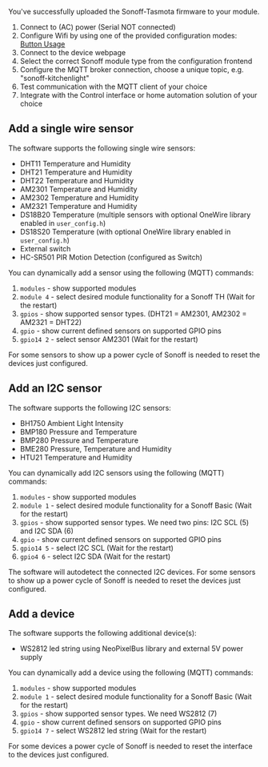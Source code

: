 You've successfully uploaded the Sonoff-Tasmota firmware to your module.

1. Connect to (AC) power (Serial NOT connected)
2. Configure Wifi by using one of the provided configuration modes: [Button Usage](Button-Usage)
3. Connect to the device webpage
4. Select the correct Sonoff module type from the configuration frontend
5. Configure the MQTT broker connection, choose a unique topic, e.g. "sonoff-kitchenlight"
6. Test communication with the MQTT client of your choice
7. Integrate with the Control interface or home automation solution of your choice

## Add a single wire sensor
The software supports the following single wire sensors:
- DHT11 Temperature and Humidity
- DHT21 Temperature and Humidity
- DHT22 Temperature and Humidity
- AM2301 Temperature and Humidity
- AM2302 Temperature and Humidity
- AM2321 Temperature and Humidity
- DS18B20 Temperature (multiple sensors with optional OneWire library enabled in ``user_config.h``)
- DS18S20 Temperature (with optional OneWire library enabled in ``user_config.h``)
- External switch
- HC-SR501 PIR Motion Detection (configured as Switch)

You can dynamically add a sensor using the following (MQTT) commands:
1. ``modules`` - show supported modules
2. ``module 4`` - select desired module functionality for a Sonoff TH (Wait for the restart)
3. ``gpios`` - show supported sensor types. (DHT21 = AM2301, AM2302 = AM2321 = DHT22)
4. ``gpio`` - show current defined sensors on supported GPIO pins
5. ``gpio14 2`` - select sensor AM2301 (Wait for the restart)

For some sensors to show up a power cycle of Sonoff is needed to reset the devices just configured.

## Add an I2C sensor
The software supports the following I2C sensors:
- BH1750 Ambient Light Intensity
- BMP180 Pressure and Temperature
- BMP280 Pressure and Temperature
- BME280 Pressure, Temperature and Humidity
- HTU21  Temperature and Humidity

You can dynamically add I2C sensors using the following (MQTT) commands:
1. ``modules`` - show supported modules
2. ``module 1`` - select desired module functionality for a Sonoff Basic (Wait for the restart)
3. ``gpios`` - show supported sensor types. We need two pins: I2C SCL (5) and I2C SDA (6)
4. ``gpio`` - show current defined sensors on supported GPIO pins
5. ``gpio14 5`` - select I2C SCL (Wait for the restart)
6. ``gpio4 6`` - select I2C SDA (Wait for the restart)

The software will autodetect the connected I2C devices. For some sensors to show up a power cycle of Sonoff is needed to reset the devices just configured.

## Add a device
The software supports the following additional device(s):
- WS2812 led string using NeoPixelBus library and external 5V power supply

You can dynamically add a device using the following (MQTT) commands:
1. ``modules`` - show supported modules
2. ``module 1`` - select desired module functionality for a Sonoff Basic (Wait for the restart)
3. ``gpios`` - show supported sensor types. We need WS2812 (7)
4. ``gpio`` - show current defined sensors on supported GPIO pins
5. ``gpio14 7`` - select WS2812 led string (Wait for the restart)

For some devices a power cycle of Sonoff is needed to reset the interface to the devices just configured.
